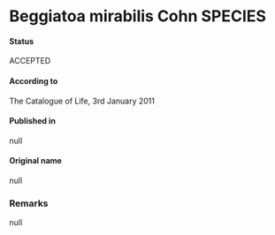 # Beggiatoa mirabilis Cohn SPECIES

#### Status
ACCEPTED

#### According to
The Catalogue of Life, 3rd January 2011

#### Published in
null

#### Original name
null

### Remarks
null